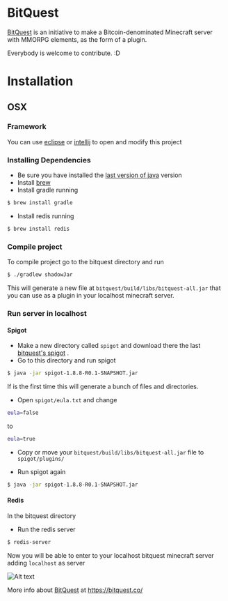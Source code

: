 # BitQuest

[BitQuest](https://bitquest.co/) is an initiative to make a Bitcoin-denominated Minecraft server with MMORPG elements, as the form of a plugin.


Everybody is welcome to contribute. :D

# Installation
## OSX
### Framework
You can use [eclipse](https://eclipse.org/downloads/) or [intellij](https://www.jetbrains.com/idea/) to open and modify this project

### Installing Dependencies
- Be sure you have installed the [last version of java](http://www.java.com/en/download) version 
- Install [brew](http://brew.sh/)
- Install gradle running
```sh
$ brew install gradle
```
- Install redis running
```sh
$ brew install redis
```

### Compile project
To compile project go to the bitquest directory and run
```sh
$ ./gradlew shadowJar
````
This will generate a new file at ```bitquest/build/libs/bitquest-all.jar``` that you can use as a plugin in your localhost minecraft server.

### Run server in localhost
#### Spigot
- Make a new directory called ```spigot``` and download there the last [bitquest's spigot](http://jenkins.bitquest.co/job/spigot/) .
- Go to this directory and run spigot
```sh
$ java -jar spigot-1.8.8-R0.1-SNAPSHOT.jar
```
If is the first time this will generate a bunch of files and directories.
- Open ```spigot/eula.txt``` and change 
```sh
eula=false
``` 
to
```sh
eula=true
```

- Copy or move your ```bitquest/build/libs/bitquest-all.jar``` file to ```spigot/plugins/```

- Run spigot again
```sh
$ java -jar spigot-1.8.8-R0.1-SNAPSHOT.jar
````

#### Redis
In the bitquest directory
- Run the redis server
```sh
$ redis-server
```
Now you will be able to enter to your localhost bitquest minecraft server adding ```localhost``` as server

![Alt text](http://i.imgur.com/4ZPm0d9.png)


More info about [BitQuest](https://bitquest.co/) at
https://bitquest.co/
